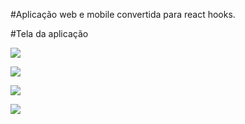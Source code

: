 #Aplicação web e mobile convertida para react hooks. 

#Tela da aplicação

<img src="
react-hooks/preview/prev01.png">
</br>


<img src="
react-hooks/preview/prev02.png">
</br>


<img src="
react-hooks/preview/prev3.png">
</br>

<img src="
react-hooks/preview/prev04.png">
</br>



